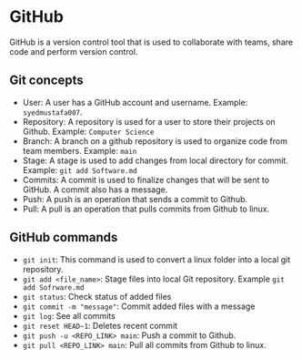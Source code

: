 # GitHub
GitHub is a version control tool that is used to collaborate with teams, share code and perform version control.

## Git concepts
- User: A user has a GitHub account and username. Example: `syedmustafa007`.
- Repository: A repository is used for a user to store their projects on Github. Example: `Computer Science`
- Branch: A branch on a github repository is used to organize code from team members. Example: `main`
- Stage: A stage is used to add changes from local directory for commit. Example: `git add Software.md`
- Commits: A commit is used to finalize changes that will be sent to GitHub. A commit also has a message.
- Push: A push is an operation that sends a commit to Github.
- Pull: A pull is an operation that pulls commits from Github to linux. 

## GitHub commands
- `git init`: This command is used to convert a linux folder into a local git repository.
- `git add <file_name>`: Stage files into local Git repository. Example `git add Sofrware.md`
- `git status`: Check status of added files
- `git commit -m "message"`: Commit added files with a message
- `git log`: See all commits
- `git reset HEAD~1`: Deletes recent commit
- `git push -u <REPO_LINK> main`: Push a commit to Github.
- `git pull <REPO_LINK> main`: Pull all commits from Github to linux. 
